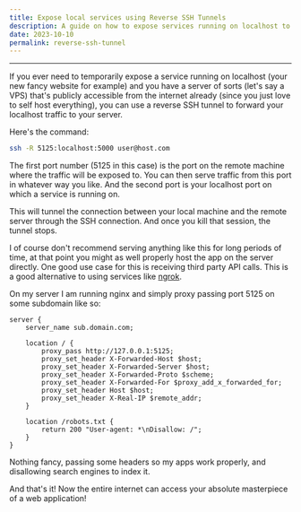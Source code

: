 ```yaml
---
title: Expose local services using Reverse SSH Tunnels
description: A guide on how to expose services running on localhost to the public internet using a reverse SSH tunnel
date: 2023-10-10
permalink: reverse-ssh-tunnel
---
```


---

If you ever need to temporarily expose a service running on localhost (your new fancy website for example) and you have a server of sorts (let's say a VPS) that's publicly accessible from the internet already (since you just love to self host everything), you can use a reverse SSH tunnel to forward your localhost traffic to your server.

Here's the command:

```bash
ssh -R 5125:localhost:5000 user@host.com
```

The first port number (5125 in this case) is the port on the remote machine where the traffic will be exposed to. You can then serve traffic from this port in whatever way you like. And the second port is your localhost port on which a service is running on.

This will tunnel the connection between your local machine and the remote server through the SSH connection. And once you kill that session, the tunnel stops.

I of course don't recommend serving anything like this for long periods of time, at that point you might as well properly host the app on the server directly. One good use case for this is receiving third party API calls. This is a good alternative to using services like [ngrok](https://ngrok.com/).

On my server I am running nginx and simply proxy passing port 5125 on some subdomain like so:

```nginx
server {
    server_name sub.domain.com;

    location / {
        proxy_pass http://127.0.0.1:5125;
        proxy_set_header X-Forwarded-Host $host;
        proxy_set_header X-Forwarded-Server $host;
        proxy_set_header X-Forwarded-Proto $scheme;
        proxy_set_header X-Forwarded-For $proxy_add_x_forwarded_for;
        proxy_set_header Host $host;
        proxy_set_header X-Real-IP $remote_addr;
    }

    location /robots.txt {
        return 200 "User-agent: *\nDisallow: /";
    }
}
```

Nothing fancy, passing some headers so my apps work properly, and disallowing search engines to index it.

And that's it! Now the entire internet can access your absolute masterpiece of a web application!
